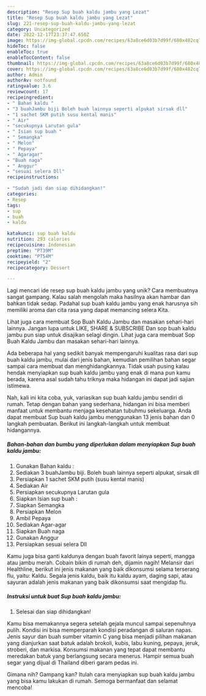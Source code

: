 ```yaml
---
description: "Resep Sup buah kaldu jambu yang Lezat"
title: "Resep Sup buah kaldu jambu yang Lezat"
slug: 221-resep-sup-buah-kaldu-jambu-yang-lezat
category: Uncategorized
date: 2022-12-17T23:37:47.650Z
image: https://img-global.cpcdn.com/recipes/63a8ce6d03b7d99f/680x482cq70/sup-buah-kaldu-jambu-foto-resep-utama.jpg
hideToc: false
enableToc: true
enableTocContent: false
thumbnail: https://img-global.cpcdn.com/recipes/63a8ce6d03b7d99f/680x482cq70/sup-buah-kaldu-jambu-foto-resep-utama.jpg
cover: https://img-global.cpcdn.com/recipes/63a8ce6d03b7d99f/680x482cq70/sup-buah-kaldu-jambu-foto-resep-utama.jpg
author: Admin
authorAv: notfound
ratingvalue: 3.6
reviewcount: 17
recipeingredient:
- " Bahan kaldu "
- "3 buahJambu biji Boleh buah lainnya seperti alpukat sirsak dll"
- "1 sachet SKM putih susu kental manis"
- " Air"
- "secukupnya Larutan gula"
- " Isian sup buah "
- " Semangka"
- " Melon"
- " Pepaya"
- " Agaragar"
- "Buah naga"
- " Anggur"
- "sesuai selera Dll"
recipeinstructions:

- "Sudah jadi dan siap dihidangkan!"
categories:
- Resep
tags:
- sup
- buah
- kaldu

katakunci: sup buah kaldu 
nutrition: 293 calories
recipecuisine: Indonesian
preptime: "PT39M"
cooktime: "PT54M"
recipeyield: "2"
recipecategory: Dessert

---
```





Lagi mencari ide resep sup buah kaldu jambu yang unik? Cara membuatnya sangat gampang. Kalau salah mengolah maka hasilnya akan hambar dan bahkan tidak sedap. Padahal sup buah kaldu jambu yang enak harusnya sih memiliki aroma dan cita rasa yang dapat memancing selera Kita.





Lihat juga cara membuat Sop Buah Kaldu Jambu dan masakan sehari-hari lainnya. Jangan lupa untuk LIKE, SHARE &amp; SUBSCRIBE Dan sop buah kaldu jambu pun siap untuk disajikan selagi dingin. Lihat juga cara membuat Sop Buah Kaldu Jambu dan masakan sehari-hari lainnya.

Ada beberapa hal yang sedikit banyak mempengaruhi kualitas rasa dari sup buah kaldu jambu, mulai dari jenis bahan, kemudian pemilihan bahan segar sampai cara membuat dan menghidangkannya. Tidak usah pusing kalau hendak menyiapkan sup buah kaldu jambu yang enak di mana pun kamu berada, karena asal sudah tahu triknya maka hidangan ini dapat jadi sajian istimewa.






Nah, kali ini kita coba, yuk, variasikan sup buah kaldu jambu sendiri di rumah. Tetap dengan bahan yang sederhana, hidangan ini bisa memberi manfaat untuk membantu menjaga kesehatan tubuhmu sekeluarga. Anda dapat membuat Sup buah kaldu jambu menggunakan 13 jenis bahan dan 0 langkah pembuatan. Berikut ini langkah-langkah untuk membuat hidangannya.

<!--inarticleads1-->

##### Bahan-bahan dan bumbu yang diperlukan dalam menyiapkan Sup buah kaldu jambu:

1. Gunakan  Bahan kaldu :
1. Sediakan 3 buahJambu biji. Boleh buah lainnya seperti alpukat, sirsak dll
1. Persiapkan 1 sachet SKM putih (susu kental manis)
1. Sediakan  Air
1. Persiapkan secukupnya Larutan gula
1. Siapkan  Isian sup buah :
1. Siapkan  Semangka
1. Persiapkan  Melon
1. Ambil  Pepaya
1. Sediakan  Agar-agar
1. Siapkan Buah naga
1. Gunakan  Anggur
1. Persiapkan sesuai selera Dll


Kamu juga bisa ganti kaldunya dengan buah favorit lainya seperti, mangga atau jambu merah. Cobain bikin di rumah deh, dijamin nagih! Melansir dari Healthline, berikut ini jenis makanan yang baik dikonsumsi selama terserang flu, yaitu: Kaldu. Segala jenis kaldu, baik itu kaldu ayam, daging sapi, atau sayuran adalah jenis makanan yang baik dikonsumsi saat mengidap flu. 

<!--inarticleads2-->

##### Instruksi untuk buat Sup buah kaldu jambu:


1. Selesai dan siap dihidangkan!

Kamu bisa memakannya segera setelah gejala muncul sampai sepenuhnya pulih. Kondisi ini bisa memperparah kondisi peradangan di saluran napas. Jenis sayur dan buah sumber vitamin C yang bisa menjadi pilihan makanan yang dianjurkan saat batuk adalah brokoli, kubis, labu kuning, pepaya, jeruk, stroberi, dan markisa. Konsumsi makanan yang tepat dapat membantu meredakan batuk yang berlangsung secara menerus. Hampir semua buah segar yang dijual di Thailand diberi garam pedas ini. 

Gimana nih? Gampang kan? Itulah cara menyiapkan sup buah kaldu jambu yang bisa kamu lakukan di rumah. Semoga bermanfaat dan selamat mencoba!
